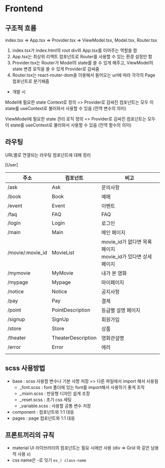 # Frontend

## 구조적 흐름

index.tsx => App.tsx => Provider.tsx => ViewModel.tsx, Model.tsx, Router.tsx

1. index.tsx가 index.html의 root div와 App.tsx를 이어주는 역할을 함
2. App.tsx는 최상위 리액트 컴포넌트로 Router를 사용할 수 있는 환경 설정만 함
3. Provider.tsx는 Router가 Model의 state를 쓸 수 있게 해주고, ViewModel의 state 변경 로직을 쓸 수 있게 Provider로 감싸줌
4. Router.tsx는 react-router-dom을 이용해서 들어오는 url에 따라 각각의 Page 컴포넌트로 분기해줌



* 개발 시

Model에 필요한 state Context로 정의 => Provider로 감싸진 컴포넌트는 모두 이 state를 useContext로 불러와서 사용할 수 있음 (전역 변수의 의미)

ViewModel에 필요한 state 관리 로직 정의 => Provider로 감싸진 컴포넌트는 모두 이 state를 useContext로 불러와서 사용할 수 있음 (전역 함수의 의미)



## 라우팅

URL별로 연결되는 라우팅 컴포넌트에 대해 정리

[User]

| 주소             | 컴포넌트           | 비고                                                         |
| ---------------- | ------------------ | ------------------------------------------------------------ |
| /ask             | Ask                | 문의사항                                                     |
| /book            | Book               | 예매                                                         |
| /event           | Event              | 이벤트                                                       |
| /faq             | FAQ                | FAQ                                                          |
| /login           | Login              | 로그인                                                       |
| /main            | Main               | 메인 페이지                                                  |
| /movie/:movie_id | MovieList          | movie_id가 없다면 목록 페이지<br />movie_id가 있다면 상세 페이지 |
| /mymovie         | MyMovie            | 내가 본 영화                                                 |
| /mypage          | Mypage             | 마이페이지                                                   |
| /notice          | Notice             | 공지사항                                                     |
| /pay             | Pay                | 결제                                                         |
| /point           | PointDescription   | 등급별 설명 페이지                                           |
| /signup          | SignUp             | 회원가입                                                     |
| /store           | Store              | 상품                                                         |
| /theater         | TheaterDescription | 영화관설명                                                   |
| /error           | Error              | 에러                                                         |
|                  |                    |                                                              |



## scss 사용방법

* base : scss 사용할 변수나 기본 사항 저장 => 다른 파일에서 import 해서 사용됨
  * _font.scss : font 폴더에 있는 font를 import해서 사용하기 좋게 조작
  * _mixin.scss : 반응형 디자인 쉽게 조장
  * _reset.scss : 초기 css 세팅
  * _variable.scss : 사용할 공통 변수 저장
* component : 컴포넌트와 1:1 대응
* pages : page 컴포넌트와 1:1 대응 



## 프론트끼리의 규칙

* material UI 라이브러리의 컴포넌트는 필요 시에만 사용 (div => Grid 와 같은 남용적 사용 x)
* css name은 -로 잇기 `ex_) class-name`